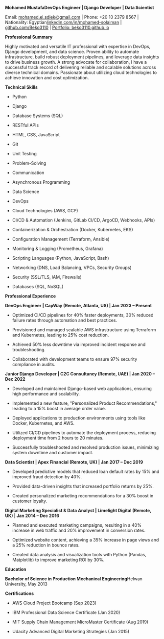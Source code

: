 **Mohamed MustafaDevOps Engineer | Django Developer | Data Scientist**

Email: mohamed.el.sdiek@gmail.com | Phone: +20 10 2379 8567 | Nationality: Egyptian[linkedin.com/in/mohamed-solaiman](https://www.linkedin.com/in/mohamed-mustafa-b0616a233/) | [github.com/Beko3110](https://github.com/Beko3110) | [Portfolio: beko3110.github.io](https://beko3110.github.io/portfolio/)

**Professional Summary**

Highly motivated and versatile IT professional with expertise in DevOps, Django development, and data science. Proven ability to automate infrastructure, build robust deployment pipelines, and leverage data insights to drive business growth. A strong advocate for collaboration, I have a successful track record of delivering reliable and scalable solutions across diverse technical domains. Passionate about utilizing cloud technologies to achieve innovation and cost optimization.

**Technical Skills**

*   Python
    
*   Django
    
*   Database Systems (SQL)
    
*   RESTful APIs
    
*   HTML, CSS, JavaScript
    
*   Git
    
*   Unit Testing
    
*   Problem-Solving
    
*   Communication
    
*   Asynchronous Programming
    
*   Data Science
    
*   DevOps
    
*   Cloud Technologies (AWS, GCP)
    
*   CI/CD & Automation (Jenkins, GitLab CI/CD, ArgoCD, Webhooks, APIs)
    
*   Containerization & Orchestration (Docker, Kubernetes, EKS)
    
*   Configuration Management (Terraform, Ansible)
    
*   Monitoring & Logging (Prometheus, Grafana)
    
*   Scripting Languages (Python, JavaScript, Bash)
    
*   Networking (DNS, Load Balancing, VPCs, Security Groups)
    
*   Security (SSL/TLS, IAM, Firewalls)
    
*   Databases (SQL, NoSQL)
    

**Professional Experience**

**DevOps Engineer | CapWay (Remote, Atlanta, US) | Jan 2023 – Present**

*   Optimized CI/CD pipelines for 40% faster deployments, 30% reduced failure rates through automation and best practices.
    
*   Provisioned and managed scalable AWS infrastructure using Terraform and Kubernetes, leading to 25% cost reduction.
    
*   Achieved 50% less downtime via improved incident response and troubleshooting.
    
*   Collaborated with development teams to ensure 97% security compliance in audits.
    

**Junior Django Developer | C2C Consultancy (Remote, UAE) | Jan 2020 – Dec 2022**

*   Developed and maintained Django-based web applications, ensuring high performance and scalability.
    
*   Implemented a new feature, "Personalized Product Recommendations," leading to a 15% boost in average order value.
    
*   Deployed applications to production environments using tools like Docker, Kubernetes, and AWS.
    
*   Utilized CI/CD pipelines to automate the deployment process, reducing deployment time from 2 hours to 20 minutes.
    
*   Successfully troubleshooted and resolved production issues, minimizing system downtime and customer impact.
    

**Data Scientist | Apex Financial (Remote, UK) | Jan 2017 – Dec 2019**

*   Developed predictive models that reduced loan default rates by 15% and improved fraud detection by 40%.
    
*   Provided data-driven insights that increased portfolio returns by 25%.
    
*   Created personalized marketing recommendations for a 30% boost in customer loyalty.
    

**Digital Marketing Specialist & Data Analyst | Limelight Digital (Remote, UK) | Jan 2014 – Dec 2016**

*   Planned and executed marketing campaigns, resulting in a 40% increase in web traffic and 20% improvement in conversion rates.
    
*   Optimized website content, achieving a 35% increase in page views and a 25% reduction in bounce rates.
    
*   Created data analysis and visualization tools with Python (Pandas, Matplotlib) to improve marketing ROI by 30%.
    

**Education**

**Bachelor of Science in Production Mechanical Engineering**Helwan University, May 2013

**Certifications**

*   AWS Cloud Project Bootcamp (Sep 2023)
    
*   IBM Professional Data Science Certificate (Jan 2020)
    
*   MIT Supply Chain Management MicroMaster Certificate (Aug 2019)
    
*   Udacity Advanced Digital Marketing Strategies (Jan 2015)
